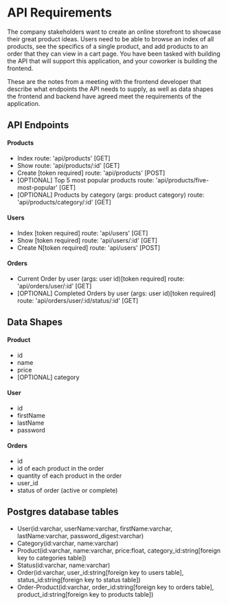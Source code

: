 # API Requirements
The company stakeholders want to create an online storefront to showcase their great product ideas. Users need to be able to browse an index of all products, see the specifics of a single product, and add products to an order that they can view in a cart page. You have been tasked with building the API that will support this application, and your coworker is building the frontend.

These are the notes from a meeting with the frontend developer that describe what endpoints the API needs to supply, as well as data shapes the frontend and backend have agreed meet the requirements of the application. 

## API Endpoints
#### Products
- Index route: 'api/products' [GET]
- Show route: 'api/products/:id' [GET]
- Create [token required] route: 'api/products' [POST]
- [OPTIONAL] Top 5 most popular products route: 'api/products/five-most-popular' [GET]
- [OPTIONAL] Products by category (args: product category) route: 'api/products/category/:id' [GET]

#### Users
- Index [token required] route: 'api/users' [GET]
- Show [token required] route: 'api/users/:id' [GET]
- Create N[token required] route: 'api/users' [POST]

#### Orders
- Current Order by user (args: user id)[token required] route: 'api/orders/user/:id' [GET]
- [OPTIONAL] Completed Orders by user (args: user id)[token required] route: 'api/orders/user/:id/status/:id' [GET]

## Data Shapes
#### Product
-  id
- name
- price
- [OPTIONAL] category

#### User
- id
- firstName
- lastName
- password

#### Orders
- id
- id of each product in the order
- quantity of each product in the order
- user_id
- status of order (active or complete)

## Postgres database tables
- User(id:varchar, userName:varchar, firstName:varchar, lastName:varchar, password_digest:varchar)
- Category(id:varchar, name:varchar)
- Product(id:varchar, name:varchar, price:float, category_id:string[foreign key to categories table])
- Status(id:varchar, name:varchar)
- Order(id:varchar, user_id:string[foreign key to users table], status_id:string[foreign key to status table])
- Order-Product(id:varchar, order_id:string[foreign key to orders table], product_id:string[foreign key to products table])
